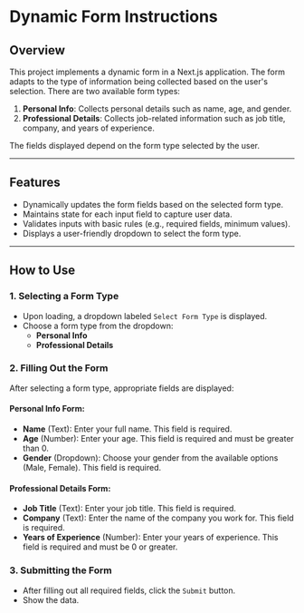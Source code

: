 # Dynamic Form Instructions

## Overview

This project implements a dynamic form in a Next.js application. The form adapts to the type of information being collected based on the user's selection. There are two available form types:

1. **Personal Info**: Collects personal details such as name, age, and gender.
2. **Professional Details**: Collects job-related information such as job title, company, and years of experience.

The fields displayed depend on the form type selected by the user.

---

## Features

- Dynamically updates the form fields based on the selected form type.
- Maintains state for each input field to capture user data.
- Validates inputs with basic rules (e.g., required fields, minimum values).
- Displays a user-friendly dropdown to select the form type.

---

## How to Use

### **1. Selecting a Form Type**

- Upon loading, a dropdown labeled `Select Form Type` is displayed.
- Choose a form type from the dropdown:
    - **Personal Info**
    - **Professional Details**

### **2. Filling Out the Form**

After selecting a form type, appropriate fields are displayed:

#### Personal Info Form:

- **Name** (Text): Enter your full name. This field is required.
- **Age** (Number): Enter your age. This field is required and must be greater than 0.
- **Gender** (Dropdown): Choose your gender from the available options (Male, Female). This field is required.

#### Professional Details Form:

- **Job Title** (Text): Enter your job title. This field is required.
- **Company** (Text): Enter the name of the company you work for. This field is required.
- **Years of Experience** (Number): Enter your years of experience. This field is required and must be 0 or greater.

### **3. Submitting the Form**

- After filling out all required fields, click the `Submit` button.
- Show the data.

